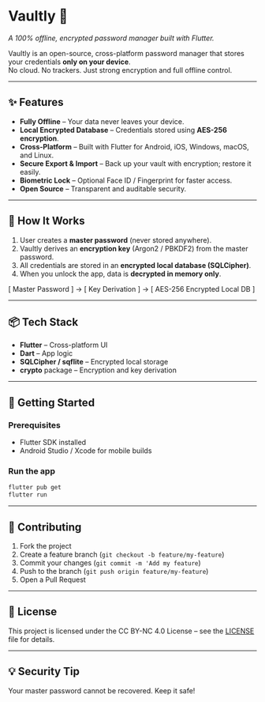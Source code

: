 # Vaultly 🔐  

*A 100% offline, encrypted password manager built with Flutter.*

Vaultly is an open-source, cross-platform password manager that stores your credentials **only on your device**.  
No cloud. No trackers. Just strong encryption and full offline control.  

---

## ✨ Features

- **Fully Offline** – Your data never leaves your device.  
- **Local Encrypted Database** – Credentials stored using **AES-256 encryption**.  
- **Cross-Platform** – Built with Flutter for Android, iOS, Windows, macOS, and Linux.  
- **Secure Export & Import** – Back up your vault with encryption; restore it easily.  
- **Biometric Lock** – Optional Face ID / Fingerprint for faster access.  
- **Open Source** – Transparent and auditable security.

---

## 🔐 How It Works

1. User creates a **master password** (never stored anywhere).  
2. Vaultly derives an **encryption key** (Argon2 / PBKDF2) from the master password.  
3. All credentials are stored in an **encrypted local database (SQLCipher)**.  
4. When you unlock the app, data is **decrypted in memory only**.  

[ Master Password ] -> [ Key Derivation ] -> [ AES-256 Encrypted Local DB ]

---

## 📦 Tech Stack

- **Flutter** – Cross-platform UI  
- **Dart** – App logic  
- **SQLCipher / sqflite** – Encrypted local storage  
- **crypto** package – Encryption and key derivation  

---

## 🚀 Getting Started

### Prerequisites

- Flutter SDK installed  
- Android Studio / Xcode for mobile builds

### Run the app

```bash
flutter pub get
flutter run
```

---

## 🤝 Contributing

1. Fork the project
2. Create a feature branch (`git checkout -b feature/my-feature`)
3. Commit your changes (`git commit -m 'Add my feature`)
4. Push to the branch (`git push origin feature/my-feature`)
5. Open a Pull Request

---

## 📜 License

This project is licensed under the CC BY-NC 4.0 License – see the [LICENSE](https://github.com/AshkanWatson/Vaultly/blob/main/LICENSE) file for details.

---

## 💡 Security Tip

Your master password cannot be recovered. Keep it safe!
